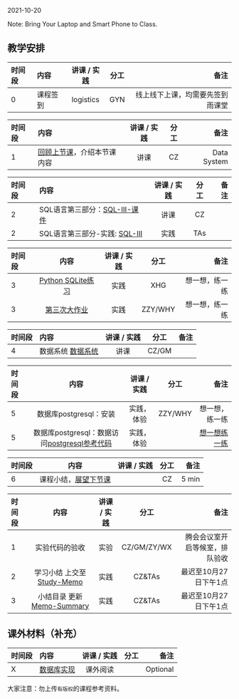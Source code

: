 2021-10-20

Note: Bring Your Laptop  and Smart Phone to Class. 

## 教学安排

|时间段  |  内容    | 讲课 / 实践     |  分工  |  备注       |
| :---  |   :----   |   :----:    |    :----:    | ---: |
|   0   |  课程签到     |  logistics   |     GYN     |   线上线下上课，均需要先签到雨课堂     |


|时间段  |  内容    | 讲课 / 实践     |  分工  |  备注       |
| :---  |   :----   |   :----:    |    :----:    | ---: |
|   1   |  [回顾上节课](../WW5/WW5-Plan.md)，介绍本节课内容     |  讲课    |     CZ     |   Data System      |

|  时间段 | 内容                                   | 讲课 / 实践 | 分工 | 备注 |
| :----- | :------------------------------------- | :---------: | :--: | ---: |
|   2    | SQL语言第三部分：[SQL-III-课件](../../../DataSystem/SQL/3-1-3-1-SQL.pdf) |    讲课     |  CZ  |      |
|   2    | SQL语言第三部分-实践: [SQL-III](../../../Computing/DataSystem/SQL-basic/3-1-3-1-SQL.sql)  |   实践    |     TAs     |         |


|  时间段   |  内容    | 讲课 / 实践     |  分工  |  备注       |
| :---   |   :----:    |   :----:    |    :----:    | ---: |
|   3    |  [Python SQLite练习](../../../Computing/DataSystem/SQL-basic/3-2-SQL.ipynb) | 实践 | XHG | 想一想，练一练 |
|   3    |  [第三次大作业](../../../Course-Projects/3_Project_SQL)   |    实践     |  ZZY/WHY  | 想一想，练一练 |

|  时间段  |  内容    | 讲课 / 实践     |  分工  |  备注       |
| :---   |   :----   |   :----:    |    :----:    | ---: |
|    4   |  数据系统 [数据系统](../WW6)  |   讲课    |     CZ/GM     |         |



|  时间段  |  内容    | 讲课 / 实践     |  分工  |  备注       |
| :---    |  :----:  |   :----:    |    :----:    | ---: |
|    5    |  数据库postgresql：安装   |    实践，体验     |  ZZY/WHY  | 想一想，练一练 |
|    5    |  数据库postgresql：数据访问[postgresql参考代码](../../../Computing/DataSystem/SQL-basic/5-sql-pg-notebook-3.ipynb)       |   实践，体验   |           |   [想一想练一练](../../../Computing/DataSystem/SQL-basic/postgreSQL想一想练一练.ipynb)     |



|  时间段  |  内容    | 讲课 / 实践  |  分工  |  备注       |
| :---  |  :----:  | :----:  |    :----:    | ---: |
|   6   | 课程小结，[展望下节课](../WW7/WW7-Plan.md) |      | CZ   |   5 min   |


|  时间段   |  内容    | 讲课 / 实践     |  分工  | 备注       |
| :---     |   :----:    |   :----:    |    :----:    |       ---: |
|   1      | 实验代码的验收     |  实验   |     CZ/GM/ZY/WX     |    腾会会议室开启等候室，排队验收     |
|   2      | 学习小结 上交至[Study-Memo](../../Memos/Study-Memo)    |  实践    |     CZ&TAs     |   最迟至10月27日下午1点      |
|   3      | 小结目录 更新 [Memo-Summary](../../Memos/Memo-Summary)  |  实践    |     CZ&TAs     |   最迟至10月27日下午1点      |



## 课外材料（补充）

|  时间段  |  内容    | 讲课 / 实践     |  分工  |  备注       |
| :---  |   :----   |   :----:    |    :----:    | ---: |
|   X   |  [数据库实现](WW6-Option.md)  |   课外阅读    |          |    Optional     |


大家注意：勿上传``有版权``的课程参考资料。



